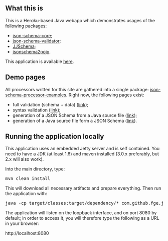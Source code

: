 <h2>What this is</h2>

<p>This is a Heroku-based Java webapp which demonstrates usages of the following packages:</p>

<ul>
    <li><a href="https://github.com/fge/json-schema-core">json-schema-core</a>;</li>
    <li><a href="https://github.com/fge/json-schema-validator">json-schema-validator</a>;</li>
    <li><a href="https://github.com/reinert/JJSchema">JJSchema</a>;</li>
    <li><a href="https://github.com/joelittlejohn/jsonschema2pojo">jsonschema2pojo</a>.</li>
</ul>

<p>This application is available <a href="http://json-schema-validator.herokuapp.com">here</a>.</p>

<h2>Demo pages</h2>

<p>All processors written for this site are gathered into a single package: <a
href="https://github.com/fge/json-schema-processor-examples">json-schema-processor-examples</a>.
Right now, the following pages exist:</p>

<ul>
    <li>full validation (schema + data) (<a
    href="http://json-schema-validator.herokuapp.com/index.jsp">link</a>);</li>
    <li>syntax validation (<a
    href="http://json-schema-validator.herokuapp.com/syntax.jsp">link</a>);</li>
    <li>generation of a JSON Schema from a Java source file (<a
    href="http://json-schema-validator.herokuapp.com/jjschema.jsp">link</a>);</li>
    <li>generation of a Java source file form a JSON Schema (<a
    href="http://json-schema-validator.herokuapp.com/schema2pojo.jsp">link</a>).</li>
</ul>

<h2>Running the application locally</h2>

<p>This application uses an embedded Jetty server and is self contained. You need to have a JDK (at
least 1.6) and maven installed (3.0.x preferably, but 2.x will also work).</p>

<p>Into the main directory, type:</p>

<pre>
mvn clean install
</pre>

<p>This will download all necessary artifacts and prepare everything. Then run the application
with:</p>

<pre>
java -cp target/classes:target/dependency/* com.github.fge.jsonschema.WebApp
</pre>

<p>The application will listen on the loopback interface, and on port 8080 by default; in order to
access it, you will therefore type the following as a URL in your browser:</p>

<p>
http://localhost:8080
</p>

